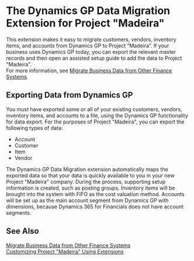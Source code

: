 <properties
	pageTitle="Microsoft Dynamics GP Data Migration | Project “Madeira”"
        description="Provides information about the Dynamics GP Data Migration extension"
        services="project-madeira"
        documentationCenter=""
        authors="edupont04"/>
<tags
    ms.service="project-madeira"
    ms.topic="article"
    ms.devlang="na"
    ms.tgt_pltfrm="na"
    ms.workload="na"
    ms.date="10/07/2016"
    ms.author="edupont04" />

# The Dynamics GP Data Migration Extension for Project "Madeira"
This extension makes it easy to migrate customers, vendors, inventory items, and accounts from Dynamics GP to Project “Madeira”. If your business uses Dynamics GP today, you can export the relevant master records and then open an assisted setup guide to add the data to Project "Madeira".  
For more information, see [Migrate Business Data from Other Finance Systems](upload-data.md).

## Exporting Data from Dynamics GP
You must have exported some or all of your existing customers, vendors, inventory items, and accounts to a file, using the Dynamics GP functionality for data export. For the purposes of Project "Madeira", you can export the following types of data:
- Account  
- Customer  
- Item  
- Vendor  

The Dynamics GP Data Migration extension automatically maps the exported data so that your data is quickly available to you in your new Project "Madeira" company. During the process, supporting setup information is created, such as posting groups. Inventory items will be brought into the system with FIFO as the cost valuation method. Accounts will be set up as the main account segment from Dynamics GP with dimensions, because Dynamics 365 for Financials does not have account segments.

## See Also  
[Migrate Business Data from Other Finance Systems](upload-data.md)  
[Customizing Project "Madeira" Using Extensions ](ui-extensions.md)  
